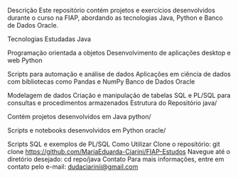 Descrição
Este repositório contém projetos e exercícios desenvolvidos durante o curso na FIAP, abordando as tecnologias Java, Python e Banco de Dados Oracle.

Tecnologias Estudadas
Java

Programação orientada a objetos
Desenvolvimento de aplicações desktop e web
Python

Scripts para automação e análise de dados
Aplicações em ciência de dados com bibliotecas como Pandas e NumPy
Banco de Dados Oracle

Modelagem de dados
Criação e manipulação de tabelas
SQL e PL/SQL para consultas e procedimentos armazenados
Estrutura do Repositório
java/

Contém projetos desenvolvidos em Java
python/

Scripts e notebooks desenvolvidos em Python
oracle/

Scripts SQL e exemplos de PL/SQL
Como Utilizar
Clone o repositório: git clone https://github.com/MariaEduarda-Ciarini/FIAP-Estudos
Navegue até o diretório desejado: cd repo/java
Contato
Para mais informações, entre em contato pelo e-mail: dudaciarinii@gmail.com
